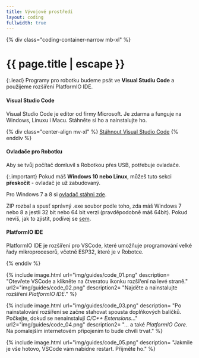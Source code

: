 ```yaml
---
title: Vývojové prostředí
layout: coding
fullwidth: true
---
```


{% div class="coding-container-narrow mb-xl" %}
# {{ page.title | escape }}

{:.lead}
Programy pro robotku budeme psát ve **Visual Studiu Code** a použijeme rozšíření PlatformIO IDE.

#### Visual Studio Code
Visual Studio Code je editor od firmy Microsoft. Je zdarma a funguje na Windows, Linuxu i Macu. Stáhněte si ho a nainstalujte ho.

{% div class="center-align mv-xl" %}
<a class="waves-effect waves-light btn-large" href="https://code.visualstudio.com/Download" target="_blank">Stáhnout Visual Studio Code</a>
{% enddiv %}


#### Ovladače pro Robotku
Aby se tvůj počítač domluvil s Robotkou přes USB, potřebuje ovladače.

{:.important}
Pokud máš **Windows 10 nebo Linux**, můžeš tuto sekci **přeskočit** - ovladač je už zabudovaný.

Pro Windows 7 a 8 si [ovladač stáhni zde](http://tasemnice.eu/perm/en.stsw-stm32102.zip).

ZIP rozbal a spusť správný .exe soubor podle toho, zda máš Windows 7 nebo 8 a jestli 32 bit nebo 64 bit verzi (pravděpodobně máš 64bit). 
Pokud nevíš, jak to zjistit, podívej se [sem](https://support.microsoft.com/cs-cz/help/13443/windows-which-version-am-i-running).


#### PlatformIO IDE
PlatformIO IDE je rozšíření pro VSCode, které umožňuje programování velké řady mikroprocesorů, včetně ESP32, které je v Robotce.

{% enddiv %}

{% include image.html
    url="img/guides/code_01.png"
    description=
        "Otevřete VSCode a klikněte na čtveratou ikonku rozšíření na levé straně."
    url2="img/guides/code_02.png"
    description2=
        "Najděte a nainstalujte rozšíření *PlatformIO IDE*."
 %}

 {% include image.html
    url="img/guides/code_03.png"
    description=
        "Po nainstalování rozšíření se začne stahovat spousta doplňkových balíčků. Počkejte, dokud se nenainstalují _C/C++ Extensions_..."
    url2="img/guides/code_04.png"
    description2=
        "... a také _PlatformIO Core_. Na pomalejším internetovém připojením to bude chvíli trvat."
 %}

 {% include image.html
    url="img/guides/code_05.png"
    description=
        "Jakmile je vše hotovo, VSCode vám nabídne restart. Přijměte ho."
 %}
